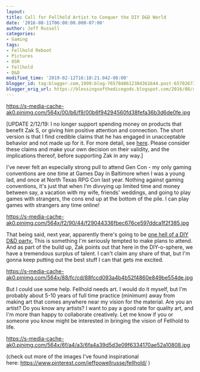 ```yaml
---
layout:  
title: Call for Fellhold Artist to Conquer the DIY D&D World
date: '2016-08-11T06:00:00.000-07:00'
author: Jeff Russell
categories:
- Gaming
tags:
- Fellhold Reboot
- Pictures
- OSR
- Fellhold
- D&D
modified_time: '2019-02-12T16:10:21.042-08:00'
blogger_id: tag:blogger.com,1999:blog-7657840612384361644.post-6570267360343986257
blogger_orig_url: https://blessingsofthedicegods.blogspot.com/2016/08/call-for-fellhold-artist-to-conquer-diy.html
---
```


<https://s-media-cache-ak0.pinimg.com/564x/00/b6/f9/00b6f94294560fd38fefa36b3d6de0fe.jpg> 
  

[UPDATE 2/12/19: I no longer support spending money on products that benefit Zak S, or giving him positive attention and connection. The short version is that I find credible claims that he has engaged in unacceptable behavior and not made up for it. For more detail, see [here](%7B%7B%20site.baseurl%20%7D%7D%7B%%20post_url%202019-02-12-removing-support-from-zak-smith%20%%7D). Please consider these claims and make your own decision on their validity, and the implications thereof, before supporting Zak in any way.]  
  
I've never felt an especially strong pull to attend Gen Con - my only gaming conventions are one time at Games Day in Baltimore when I was a young lad, and once at North Texas RPG Con last year. Nothing against gaming conventions, it's just that when I'm divvying up limited time and money between say, a vacation with my wife, friends' weddings, and going to play games with strangers, the cons end up at the bottom of the pile. I can play games with strangers any time online!  
  

<https://s-media-cache-ak0.pinimg.com/564x/f2/90/44/f29044336fbec676ce597ddca1f2f385.jpg> 
  

That being said, next year, apparently there's going to be [one hell of a DIY D&D party.](http://dndwithpornstars.blogspot.com/2016/08/take-rubies-from-demons-eyes.html) This is something I'm seriously tempted to make plans to attend. And as part of the build up, Zak points out that here in the DIY-o-sphere, we have a tremendous surplus of talent. I can't claim any share of that, but I'm gonna keep putting out the best stuff I can that gets me excited.  
  

<https://s-media-cache-ak0.pinimg.com/564x/88/fc/cd/88fccd093a4b4b52f4860e849be554de.jpg> 
  

But I could use some help. Fellhold needs art. I would do it myself, but I'm probably about 5-10 years of full time practice (minimum) away from making art that comes anywhere near my vision for the material. Are you an artist? Do you know any artists? I want to pay a good rate for quality art, and I'm more than happy to collaborate creatively. Let me know if you or someone you know might be interested in bringing the vision of Fellhold to life.  
  

<https://s-media-cache-ak0.pinimg.com/564x/6f/a4/a3/6fa4a39d5d3e09f6334170ae52a10808.jpg> 
  

(check out more of the images I've found inspirational here: <https://www.pinterest.com/jeffpowellrusse/fellhold/> ) 
